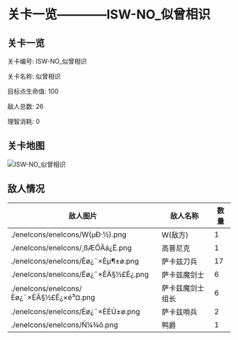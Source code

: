 # 关卡一览————ISW-NO_似曾相识


## 关卡一览

关卡编号: ISW-NO_似曾相识

关卡名称: 似曾相识

目标点生命值: 100

敌人总数: 26

理智消耗: 0


## 关卡地图
![ISW-NO_似曾相识](./oprMap/ISW-NO_似曾相识.png)

## 敌人情况

| 敌人图片 | 敌人名称 | 数量  |
|---------|-----|-----|
| ./eneIcons/eneIcons/W(µÐ·½).png| W(敌方)  |   1  |
| ./eneIcons/eneIcons/¸ßÆÕÄá¿Ë.png| 高普尼克  |   1  |
| ./eneIcons/eneIcons/Èø¿¨×Èµ¶±ø.png| 萨卡兹刀兵  |   17  |
| ./eneIcons/eneIcons/Èø¿¨×ÈÄ§½£Ê¿.png| 萨卡兹魔剑士  |   6  |
| ./eneIcons/eneIcons/Èø¿¨×ÈÄ§½£Ê¿×é³¤.png| 萨卡兹魔剑士组长  |   6  |
| ./eneIcons/eneIcons/Èø¿¨×ÈÉÚ±ø.png| 萨卡兹哨兵  |   2  |
| ./eneIcons/eneIcons/Ñ¼¾ô.png| 鸭爵  |   1  |
